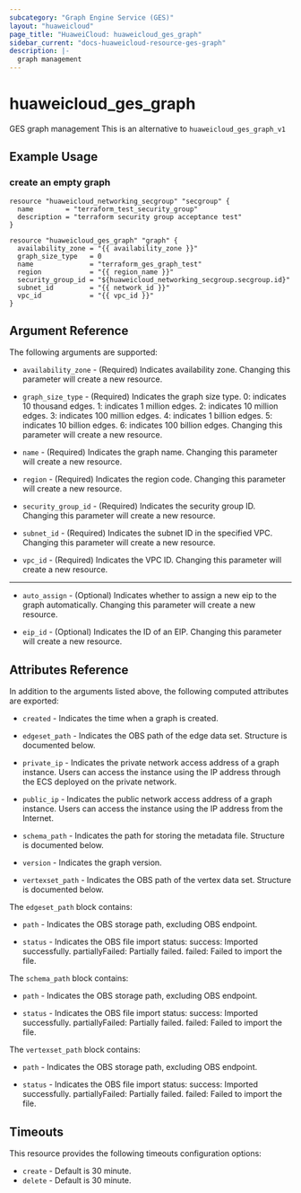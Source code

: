 ```yaml
---
subcategory: "Graph Engine Service (GES)"
layout: "huaweicloud"
page_title: "HuaweiCloud: huaweicloud_ges_graph"
sidebar_current: "docs-huaweicloud-resource-ges-graph"
description: |-
  graph management
---
```


# huaweicloud\_ges\_graph

GES graph management
This is an alternative to `huaweicloud_ges_graph_v1`

## Example Usage

### create an empty graph

```hcl
resource "huaweicloud_networking_secgroup" "secgroup" {
  name        = "terraform_test_security_group"
  description = "terraform security group acceptance test"
}

resource "huaweicloud_ges_graph" "graph" {
  availability_zone = "{{ availability_zone }}"
  graph_size_type   = 0
  name              = "terraform_ges_graph_test"
  region            = "{{ region_name }}"
  security_group_id = "${huaweicloud_networking_secgroup.secgroup.id}"
  subnet_id         = "{{ network_id }}"
  vpc_id            = "{{ vpc_id }}"
}
```

## Argument Reference

The following arguments are supported:

* `availability_zone` -
  (Required)
  Indicates availability zone.  Changing this parameter will create a new resource.

* `graph_size_type` -
  (Required)
  Indicates the graph size type.   0: indicates 10 thousand edges.   1:
  indicates 1 million edges.   2: indicates 10 million edges.   3:
  indicates 100 million edges.   4: indicates 1 billion edges.   5:
  indicates 10 billion edges.   6: indicates 100 billion edges.  Changing this parameter will create a new resource.

* `name` -
  (Required)
  Indicates the graph name.  Changing this parameter will create a new resource.

* `region` -
  (Required)
  Indicates the region code.  Changing this parameter will create a new resource.

* `security_group_id` -
  (Required)
  Indicates the security group ID.  Changing this parameter will create a new resource.

* `subnet_id` -
  (Required)
  Indicates the subnet ID in the specified VPC.  Changing this parameter will create a new resource.

* `vpc_id` -
  (Required)
  Indicates the VPC ID.  Changing this parameter will create a new resource.

- - -

* `auto_assign` -
  (Optional)
  Indicates whether to assign a new eip to the graph automatically.  Changing this parameter will create a new resource.

* `eip_id` -
  (Optional)
  Indicates the ID of an EIP.  Changing this parameter will create a new resource.

## Attributes Reference

In addition to the arguments listed above, the following computed attributes are exported:

* `created` -
  Indicates the time when a graph is created.

* `edgeset_path` -
  Indicates the OBS path of the edge data set. Structure is documented below.

* `private_ip` -
  Indicates the private network access address of a graph instance.
  Users can access the instance using the IP address through the ECS
  deployed on the private network.

* `public_ip` -
  Indicates the public network access address of a graph instance.
  Users can access the instance using the IP address from the Internet.

* `schema_path` -
  Indicates the path for storing the metadata file. Structure is documented below.

* `version` -
  Indicates the graph version.

* `vertexset_path` -
  Indicates the OBS path of the vertex data set. Structure is documented below.

The `edgeset_path` block contains:

* `path` -
  Indicates the OBS storage path, excluding OBS endpoint.

* `status` -
  Indicates the OBS file import status:   success: Imported
  successfully.   partiallyFailed: Partially failed.   failed:
  Failed to import the file.

The `schema_path` block contains:

* `path` -
  Indicates the OBS storage path, excluding OBS endpoint.

* `status` -
  Indicates the OBS file import status:   success: Imported
  successfully.   partiallyFailed: Partially failed.   failed:
  Failed to import the file.

The `vertexset_path` block contains:

* `path` -
  Indicates the OBS storage path, excluding OBS endpoint.

* `status` -
  Indicates the OBS file import status:   success: Imported
  successfully.   partiallyFailed: Partially failed.   failed:
  Failed to import the file.

## Timeouts

This resource provides the following timeouts configuration options:
- `create` - Default is 30 minute.
- `delete` - Default is 30 minute.
